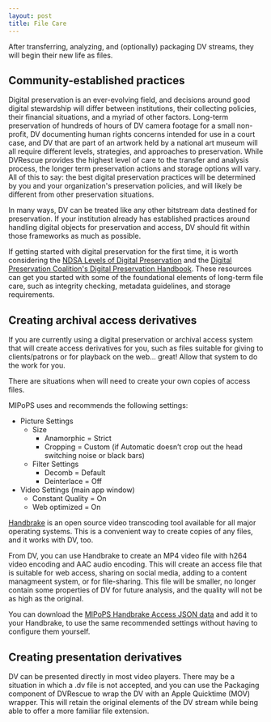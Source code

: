 ```yaml
---
layout: post
title: File Care
---
```


After transferring, analyzing, and (optionally) packaging DV streams, they will begin their new life as files. 

## Community-established practices

Digital preservation is an ever-evolving field, and decisions around good digital stewardship will differ between institutions, their collecting policies, their financial situations, and a myriad of other factors. Long-term preservation of hundreds of hours of DV camera footage for a small non-profit, DV documenting human rights concerns intended for use in a court case, and DV that are part of an artwork held by a national art museum will all require different levels, strategies, and approaches to preservation. While DVRescue provides the highest level of care to the transfer and analysis process, the longer term preservation actions and storage options will vary. All of this to say: the best digital preservation practices will be determined by you and your organization's preservation policies, and will likely be different from other preservation situations.

In many ways, DV can be treated like any other bitstream data destined for preservation. If your institution already has established practices around handling digital objects for preservation and access, DV should fit within those frameworks as much as possible.

If getting started with digital preservation for the first time, it is worth considering the [NDSA Levels of Digital Preservation](https://ndsa.org/publications/levels-of-digital-preservation/) and the [Digital Preservation Coalition's Digital Preservation Handbook](https://www.dpconline.org/handbook). These resources can get you started with some of the foundational elements of long-term file care, such as integrity checking, metadata guidelines, and storage requirements.

## Creating archival access derivatives

If you are currently using a digital preservation or archival access system that will create access derivatives for you, such as files suitable for giving to clients/patrons or for playback on the web... great! Allow that system to do the work for you.

There are situations when will need to create your own copies of access files.

MIPoPS uses and recommends the following settings:  

- Picture Settings
	- Size
		- Anamorphic = Strict
		- Cropping = Custom (if Automatic doesn’t crop out the head switching noise or black bars)
	- Filter Settings
		- Decomb = Default
		- Deinterlace = Off
- Video Settings (main app window)
	- Constant Quality = On
	- Web optimized = On

[Handbrake](https://handbrake.fr/) is an open source video transcoding tool available for all major operating systems. This is a convenient way to create copies of any files, and it works with DV, too.

From DV, you can use Handbrake to create an MP4 video file with h264 video encoding and AAC audio encoding. This will create an access file that is suitable for web access, sharing on social media, adding to a content managmeent system, or for file-sharing. This file will be smaller, no longer contain some properties of DV for future analysis, and the quality will not be as high as the original.

You can download the <a href="{{ site.baseurl }}/_data/MIPoPS_Handbrake_Access.json">MIPoPS Handbrake Access JSON data</a> and add it to your Handbrake, to use the same recommended settings without having to configure them yourself.

## Creating presentation derivatives

DV can be presented directly in most video players. There may be a situation in which a .dv file is not accepted, and you can use the Packaging component of DVRescue to wrap the DV with an Apple Quicktime (MOV) wrapper. This will retain the original elements of the DV stream while being able to offer a more familiar file extension.

